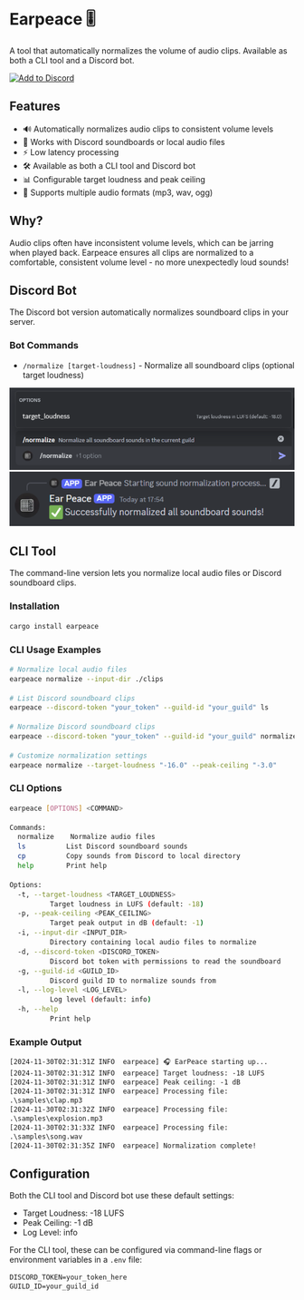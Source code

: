 # Earpeace 🎚️

A tool that automatically normalizes the volume of audio clips. Available as both a CLI tool and a Discord bot.

[![Add to Discord](https://img.shields.io/badge/Add%20to%20Discord-5865F2?style=for-the-badge&logo=discord&logoColor=white)](https://discord.com/oauth2/authorize?client_id=1312227542652026880)

## Features

- 🔊 Automatically normalizes audio clips to consistent volume levels
- 🎯 Works with Discord soundboards or local audio files
- ⚡ Low latency processing
- 🛠️ Available as both a CLI tool and Discord bot
- 📊 Configurable target loudness and peak ceiling
- 🔄 Supports multiple audio formats (mp3, wav, ogg)

## Why?

Audio clips often have inconsistent volume levels, which can be jarring when played back. Earpeace ensures all clips are normalized to a comfortable, consistent volume level - no more unexpectedly loud sounds!

## Discord Bot

The Discord bot version automatically normalizes soundboard clips in your server.

### Bot Commands
- `/normalize [target-loudness]` - Normalize all soundboard clips (optional target loudness)

![Discord Bot Interface](assets/image.png)
![Discord Bot Options](assets/options.png)

## CLI Tool

The command-line version lets you normalize local audio files or Discord soundboard clips.

### Installation
```bash
cargo install earpeace
```

### CLI Usage Examples
```bash
# Normalize local audio files
earpeace normalize --input-dir ./clips

# List Discord soundboard clips
earpeace --discord-token "your_token" --guild-id "your_guild" ls

# Normalize Discord soundboard clips
earpeace --discord-token "your_token" --guild-id "your_guild" normalize

# Customize normalization settings
earpeace normalize --target-loudness "-16.0" --peak-ceiling "-3.0"
```

### CLI Options
```bash
earpeace [OPTIONS] <COMMAND>

Commands:
  normalize    Normalize audio files
  ls          List Discord soundboard sounds
  cp          Copy sounds from Discord to local directory
  help        Print help

Options:
  -t, --target-loudness <TARGET_LOUDNESS>
          Target loudness in LUFS (default: -18)
  -p, --peak-ceiling <PEAK_CEILING>
          Target peak output in dB (default: -1)
  -i, --input-dir <INPUT_DIR>
          Directory containing local audio files to normalize
  -d, --discord-token <DISCORD_TOKEN>
          Discord bot token with permissions to read the soundboard
  -g, --guild-id <GUILD_ID>
          Discord guild ID to normalize sounds from
  -l, --log-level <LOG_LEVEL>
          Log level (default: info)
  -h, --help
          Print help
```

### Example Output
```
[2024-11-30T02:31:31Z INFO  earpeace] 🎧 EarPeace starting up...
[2024-11-30T02:31:31Z INFO  earpeace] Target loudness: -18 LUFS
[2024-11-30T02:31:31Z INFO  earpeace] Peak ceiling: -1 dB
[2024-11-30T02:31:31Z INFO  earpeace] Processing file: .\samples\clap.mp3
[2024-11-30T02:31:32Z INFO  earpeace] Processing file: .\samples\explosion.mp3
[2024-11-30T02:31:33Z INFO  earpeace] Processing file: .\samples\song.wav
[2024-11-30T02:31:35Z INFO  earpeace] Normalization complete!
```

## Configuration

Both the CLI tool and Discord bot use these default settings:

- Target Loudness: -18 LUFS
- Peak Ceiling: -1 dB
- Log Level: info

For the CLI tool, these can be configured via command-line flags or environment variables in a `.env` file:
```
DISCORD_TOKEN=your_token_here
GUILD_ID=your_guild_id
```
